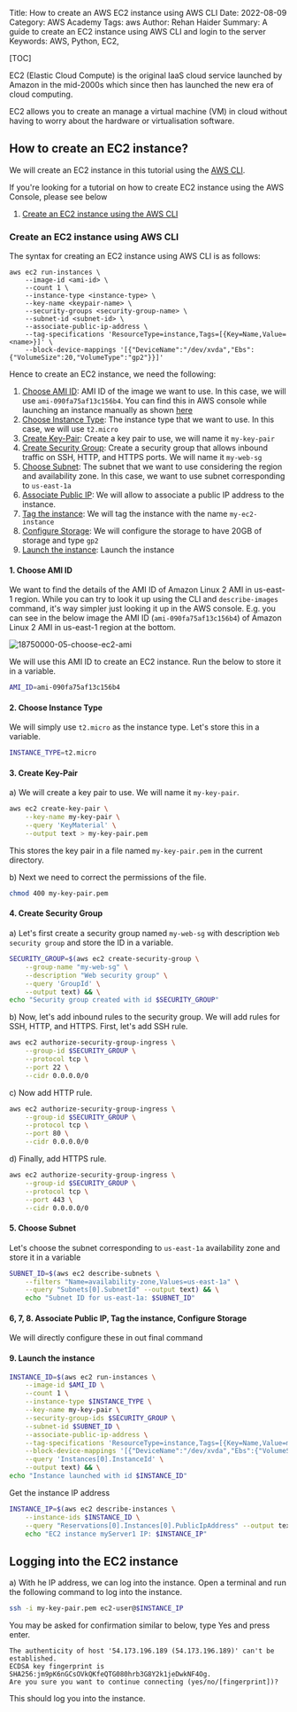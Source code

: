 Title: How to create an AWS EC2 instance using AWS CLI
Date: 2022-08-09
Category: AWS Academy
Tags: aws
Author: Rehan Haider
Summary: A guide to create an EC2 instance using AWS CLI and login to the server
Keywords: AWS, Python, EC2, 

[TOC]

EC2 (Elastic Cloud Compute) is the original IaaS cloud service launched by Amazon in the mid-2000s which since then has launched the new era of cloud computing.

EC2 allows you to create an manage a virtual machine (VM) in cloud without having to worry about the hardware or virtualisation software.

## How to create an EC2 instance?

We will create an EC2 instance in this tutorial using the [AWS CLI]({filename}/aws/12500000-aws-cli-intro.md).

If you're looking for a tutorial on how to create EC2 instance using the AWS Console, please see below

1. [Create an EC2 instance using the AWS CLI]({filename}/aws/18750000-create-ec2-instance-using-cli.md)

### Create an EC2 instance using AWS CLI

The syntax for creating an EC2 instance using AWS CLI is as follows:

```
aws ec2 run-instances \
    --image-id <ami-id> \
    --count 1 \
    --instance-type <instance-type> \
    --key-name <keypair-name> \
    --security-groups <security-group-name> \
    --subnet-id <subnet-id> \
    --associate-public-ip-address \
    --tag-specifications 'ResourceType=instance,Tags=[{Key=Name,Value=<name>}]' \
    --block-device-mappings '[{"DeviceName":"/dev/xvda","Ebs":{"VolumeSize":20,"VolumeType":"gp2"}}]'
```

Hence to create an EC2 instance, we need the following:

1. [Choose AMI ID](#1-choose-ami-id): AMI ID of the image we want to use. In this case, we will use `ami-090fa75af13c156b4`. You can find this in AWS console while launching an instance manually as shown [here](#5-choose-the-ami)
2. [Choose Instance Type](#2-choose-instance-type): The instance type that we want to use. In this case, we will use `t2.micro`
3. [Create Key-Pair](#3-create-key-pair): Create a key pair to use, we will name it `my-key-pair`
4. [Create Security Group](#4-create-security-group): Create a security group that allows inbound traffic on SSH, HTTP, and HTTPS ports. We will name it `my-web-sg`
5. [Choose Subnet](#5-choose-subnet): The subnet that we want to use considering the region and availability zone. In this case, we want to use subnet corresponding to `us-east-1a`
6. [Associate Public IP](#6-7-8-associate-public-ip-tag-the-instance-configure-storage): We will allow to associate a public IP address to the instance.
7. [Tag the instance](#6-7-8-associate-public-ip-tag-the-instance-configure-storage): We will tag the instance with the name `my-ec2-instance`
8. [Configure Storage](#6-7-8-associate-public-ip-tag-the-instance-configure-storage): We will configure the storage to have 20GB of storage and type `gp2`
9. [Launch the instance](#9-launch-the-instance): Launch the instance

#### 1. Choose AMI ID

We want to find the details of the AMI ID of Amazon Linux 2 AMI in us-east-1 region. While you can try to look it up using the CLI and `describe-images` command, it's way simpler just looking it up in the AWS console. E.g. you can see in the below image the AMI ID (`ami-090fa75af13c156b4`) of Amazon Linux 2 AMI in us-east-1 region at the bottom.

![18750000-05-choose-ec2-ami]({static}/images/aws-academy/18750000-05-choose-ec2-ami.png)


We will use this AMI ID to create an EC2 instance. Run the below to store it in a variable.

```bash
AMI_ID=ami-090fa75af13c156b4
```

#### 2. Choose Instance Type

We will simply use `t2.micro` as the instance type. Let's store this in a variable.

```bash
INSTANCE_TYPE=t2.micro
```

#### 3. Create Key-Pair

a) We will create a key pair to use. We will name it `my-key-pair`.

```bash
aws ec2 create-key-pair \
    --key-name my-key-pair \
    --query 'KeyMaterial' \
    --output text > my-key-pair.pem
```

This stores the key pair in a file named `my-key-pair.pem` in the current directory.

b) Next we need to correct the permissions of the file.

```bash
chmod 400 my-key-pair.pem
```

#### 4. Create Security Group

a) Let's first create a security group named `my-web-sg` with description `Web security group` and store the ID in a variable.

```bash
SECURITY_GROUP=$(aws ec2 create-security-group \
    --group-name "my-web-sg" \
    --description "Web security group" \
    --query 'GroupId' \
    --output text) && \
echo "Security group created with id $SECURITY_GROUP"
```

b) Now, let's add inbound rules to the security group. We will add rules for SSH, HTTP, and HTTPS. First, let's add SSH rule.

```bash
aws ec2 authorize-security-group-ingress \
    --group-id $SECURITY_GROUP \
    --protocol tcp \
    --port 22 \
    --cidr 0.0.0.0/0
```

c) Now add HTTP rule.

```bash
aws ec2 authorize-security-group-ingress \
    --group-id $SECURITY_GROUP \
    --protocol tcp \
    --port 80 \
    --cidr 0.0.0.0/0
```

d) Finally, add HTTPS rule.

```bash
aws ec2 authorize-security-group-ingress \
    --group-id $SECURITY_GROUP \
    --protocol tcp \
    --port 443 \
    --cidr 0.0.0.0/0
```

#### 5. Choose Subnet

Let's choose the subnet corresponding to `us-east-1a` availability zone and store it in a variable

```bash
SUBNET_ID=$(aws ec2 describe-subnets \
    --filters "Name=availability-zone,Values=us-east-1a" \
    --query "Subnets[0].SubnetId" --output text) && \
    echo "Subnet ID for us-east-1a: $SUBNET_ID"
```

#### 6, 7, 8. Associate Public IP, Tag the instance, Configure Storage

We will directly configure these in out final command


#### 9. Launch the instance

```bash
INSTANCE_ID=$(aws ec2 run-instances \
    --image-id $AMI_ID \
    --count 1 \
    --instance-type $INSTANCE_TYPE \
    --key-name my-key-pair \
    --security-group-ids $SECURITY_GROUP \
    --subnet-id $SUBNET_ID \
    --associate-public-ip-address \
    --tag-specifications 'ResourceType=instance,Tags=[{Key=Name,Value=my-ec2-instance}]' \
    --block-device-mappings '[{"DeviceName":"/dev/xvda","Ebs":{"VolumeSize":20,"VolumeType":"gp2"}}]' \
    --query 'Instances[0].InstanceId' \
    --output text) && \
echo "Instance launched with id $INSTANCE_ID"
```

Get the instance IP address

```bash
INSTANCE_IP=$(aws ec2 describe-instances \
    --instance-ids $INSTANCE_ID \
    --query "Reservations[0].Instances[0].PublicIpAddress" --output text) && \
    echo "EC2 instance myServer1 IP: $INSTANCE_IP"
```



## Logging into the EC2 instance

a) With he IP address, we can log into the instance. Open a terminal and run the following command to log into the instance.

```bash
ssh -i my-key-pair.pem ec2-user@$INSTANCE_IP
```

You may be asked for confirmation similar to below, type Yes and press enter.

```text
The authenticity of host '54.173.196.189 (54.173.196.189)' can't be established.
ECDSA key fingerprint is SHA256:jm9pK6nGCsOVkQKfeQTG080hrb3G8Y2k1jeDwkNF4Og.
Are you sure you want to continue connecting (yes/no/[fingerprint])?
```

This should log you into the instance.